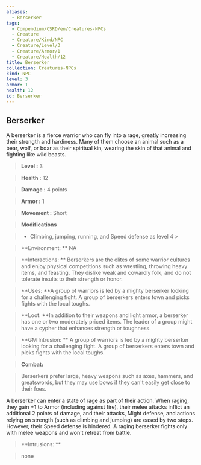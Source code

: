 ```yaml
---
aliases:
  - Berserker
tags:
  - Compendium/CSRD/en/Creatures-NPCs
  - Creature
  - Creature/Kind/NPC
  - Creature/Level/3
  - Creature/Armor/1
  - Creature/Health/12
title: Berserker
collection: Creatures-NPCs
kind: NPC
level: 3
armor: 1
health: 12
id: Berserker
---
```

## Berserker    
A berserker is a fierce warrior who can fly into a rage, greatly increasing their strength and hardiness. Many of them choose an animal such as a bear, wolf, or boar as their spiritual kin, wearing the skin of that animal and fighting like wild beasts.    
  
    
> **Level :** 3    
> **Health :** 12    
> **Damage :** 4 points    
> **Armor :** 1    
> **Movement :** Short    
> **Modifications**    
>- Climbing, jumping, running, and Speed defense as level 4 >  
>    
> **Environment: ** NA    
> **Interactions: ** Berserkers are the elites of some warrior cultures and enjoy physical competitions such as wrestling, throwing heavy items, and feasting. They dislike weak and cowardly folk, and do not tolerate insults to their strength or honor.    
> **Uses: **A group of warriors is led by a mighty berserker looking for a challenging fight. A group of berserkers enters town and picks fights with the local toughs.    
> **Loot: **In addition to their weapons and light armor, a berserker has one or two moderately priced items. The leader of a group might have a cypher that enhances strength or toughness.    
> **GM Intrusion: ** A group of warriors is led by a mighty berserker looking for a challenging fight. A group of berserkers enters town and picks fights with the local toughs.    
  
> **Combat:**   
> Berserkers prefer large, heavy weapons such as axes, hammers, and greatswords, but they may use bows if they can't easily get close to their foes.   
A berserker can enter a state of rage as part of their action. When raging, they gain +1 to Armor (including against fire), their melee attacks inflict an additional 2 points of damage, and their attacks, Might defense, and actions relying on strength (such as climbing and jumping) are eased by two steps. However, their Speed defense is hindered. A raging berserker fights only with melee weapons and won't retreat from battle.    
    
  
> **Intrusions: **   
> none    
